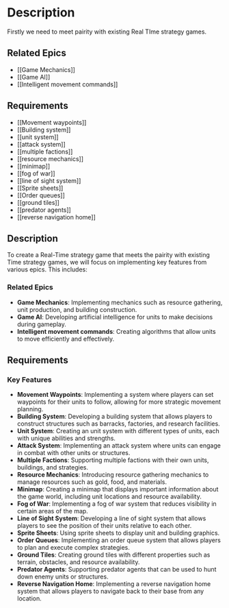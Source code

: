 # Description

Firstly we need to meet pairity with existing Real TIme strategy games. 
## Related Epics
- [[Game Mechanics]]
- [[Game AI]]
- [[Intelligent movement commands]]
## Requirements

- [[Movement waypoints]]
- [[Building system]]
- [[unit system]]
- [[attack system]]
- [[multiple factions]]
- [[resource mechanics]]
- [[minimap]]
- [[fog of war]]
- [[line of sight system]]
- [[Sprite sheets]]
- [[Order queues]]
- [[ground tiles]]
- [[predator agents]]
- [[reverse navigation home]]



## Description

To create a Real-Time strategy game that meets the pairity with existing Time strategy games, we will focus on implementing key features from various epics. This includes:

### Related Epics

*   **Game Mechanics**: Implementing mechanics such as resource gathering, unit production, and building construction.
*   **Game AI**: Developing artificial intelligence for units to make decisions during gameplay.
*   **Intelligent movement commands**: Creating algorithms that allow units to move efficiently and effectively.

## Requirements

### Key Features

*   **Movement Waypoints**: Implementing a system where players can set waypoints for their units to follow, allowing for more strategic movement planning.
*   **Building System**: Developing a building system that allows players to construct structures such as barracks, factories, and research facilities.
*   **Unit System**: Creating an unit system with different types of units, each with unique abilities and strengths.
*   **Attack System**: Implementing an attack system where units can engage in combat with other units or structures.
*   **Multiple Factions**: Supporting multiple factions with their own units, buildings, and strategies.
*   **Resource Mechanics**: Introducing resource gathering mechanics to manage resources such as gold, food, and materials.
*   **Minimap**: Creating a minimap that displays important information about the game world, including unit locations and resource availability.
*   **Fog of War**: Implementing a fog of war system that reduces visibility in certain areas of the map.
*   **Line of Sight System**: Developing a line of sight system that allows players to see the position of their units relative to each other.
*   **Sprite Sheets**: Using sprite sheets to display unit and building graphics.
*   **Order Queues**: Implementing an order queue system that allows players to plan and execute complex strategies.
*   **Ground Tiles**: Creating ground tiles with different properties such as terrain, obstacles, and resource availability.
*   **Predator Agents**: Supporting predator agents that can be used to hunt down enemy units or structures.
*   **Reverse Navigation Home**: Implementing a reverse navigation home system that allows players to navigate back to their base from any location.
